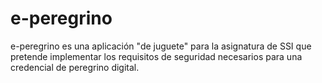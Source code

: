 # e-peregrino
e-peregrino es una aplicación "de juguete" para la asignatura de SSI que pretende implementar los requisitos de seguridad necesarios para una credencial de peregrino digital.
